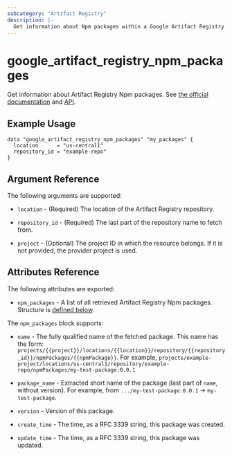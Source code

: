 ```yaml
---
subcategory: "Artifact Registry"
description: |-
  Get information about Npm packages within a Google Artifact Registry repository.
---
```


# google_artifact_registry_npm_packages

Get information about Artifact Registry Npm packages.
See [the official documentation](https://cloud.google.com/artifact-registry/docs/nodejs)
and [API](https://cloud.google.com/artifact-registry/docs/reference/rest/v1/projects.locations.repositories.npmPackages/list).

## Example Usage

```hcl
data "google_artifact_registry_npm_packages" "my_packages" {
  location      = "us-central1"
  repository_id = "example-repo"
}
```

## Argument Reference

The following arguments are supported:

* `location` - (Required) The location of the Artifact Registry repository.

* `repository_id` - (Required) The last part of the repository name to fetch from.

* `project` - (Optional) The project ID in which the resource belongs. If it is not provided, the provider project is used.

## Attributes Reference

The following attributes are exported:

* `npm_packages` - A list of all retrieved Artifact Registry Npm packages. Structure is [defined below](#nested_npm_packages).

<a name="nested_npm_packages"></a>The `npm_packages` block supports:

* `name` - The fully qualified name of the fetched package.  This name has the form: `projects/{{project}}/locations/{{location}}/repository/{{repository_id}}/npmPackages/{{npmPackage}}`. For example, `projects/example-project/locations/us-central1/repository/example-repo/npmPackages/my-test-package:0.0.1`

* `package_name` - Extracted short name of the package (last part of `name`, without version). For example, from `.../my-test-package:0.0.1` → `my-test-package`.

* `version` - Version of this package.

* `create_time` - The time, as a RFC 3339 string, this package was created. 

* `update_time` - The time, as a RFC 3339 string, this package was updated.
